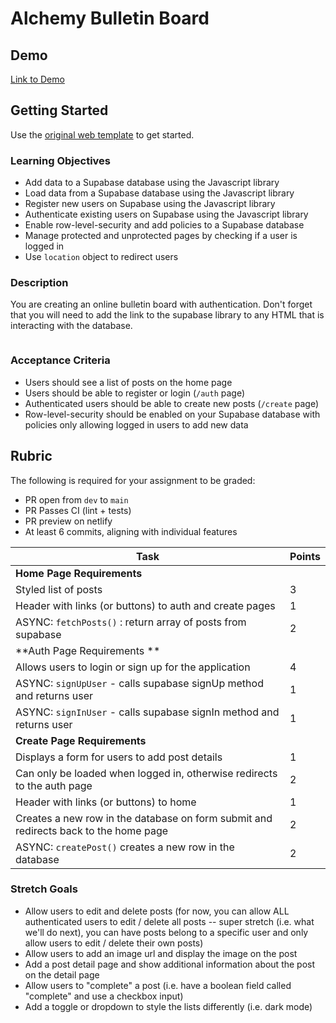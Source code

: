 # Alchemy Bulletin Board

## Demo

[Link to Demo](https://alchemy-web-bulletin.netlify.app/)

## Getting Started

Use the [original web template](https://github.com/alchemycodelab/web-template) to get started.

### Learning Objectives

-   Add data to a Supabase database using the Javascript library
-   Load data from a Supabase database using the Javascript library
-   Register new users on Supabase using the Javascript library
-   Authenticate existing users on Supabase using the Javascript library
-   Enable row-level-security and add policies to a Supabase database
-   Manage protected and unprotected pages by checking if a user is logged in
-   Use `location` object to redirect users

### Description

You are creating an online bulletin board with authentication. Don't forget that you will need to add the link to the supabase library to any HTML that is interacting with the database.

<pre><script defer src="https://cdn.jsdelivr.net/npm/@supabase/supabase-js"></script></pre>

### Acceptance Criteria

-   Users should see a list of posts on the home page
-   Users should be able to register or login (`/auth` page)
-   Authenticated users should be able to create new posts (`/create` page)
-   Row-level-security should be enabled on your Supabase database with policies only allowing logged in users to add new data

## Rubric

The following is required for your assignment to be graded:

-   PR open from `dev` to `main`
-   PR Passes CI (lint + tests)
-   PR preview on netlify
-   At least 6 commits, aligning with individual features

| Task                                                                                 | Points |
| ------------------------------------------------------------------------------------ | ------ |
| **Home Page Requirements**                                                           |        |
| Styled list of posts                                                                 | 3      |
| Header with links (or buttons) to auth and create pages                              | 1      |
| ASYNC: `fetchPosts()` : return array of posts from supabase                          | 2      |
| **Auth Page Requirements **                                                          |        |
| Allows users to login or sign up for the application                                 | 4      |
| ASYNC: `signUpUser` - calls supabase signUp method and returns user                  | 1      |
| ASYNC: `signInUser` - calls supabase signIn method and returns user                  | 1      |
| **Create Page Requirements**                                                         |        |
| Displays a form for users to add post details                                        | 1      |
| Can only be loaded when logged in, otherwise redirects to the auth page              | 2      |
| Header with links (or buttons) to home                                               | 1      |
| Creates a new row in the database on form submit and redirects back to the home page | 2      |
| ASYNC: `createPost()` creates a new row in the database                              | 2      |

### Stretch Goals
* Allow users to edit and delete posts (for now, you can allow ALL authenticated users to edit / delete all posts -- super stretch (i.e. what we'll do next), you can have posts belong to a specific user and only allow users to edit / delete their own posts)
* Allow users to add an image url and display the image on the post
* Add a post detail page and show additional information about the post on the detail page
* Allow users to "complete" a post (i.e. have a boolean field called "complete" and use a checkbox input)
* Add a toggle or dropdown to style the lists differently (i.e. dark mode)
